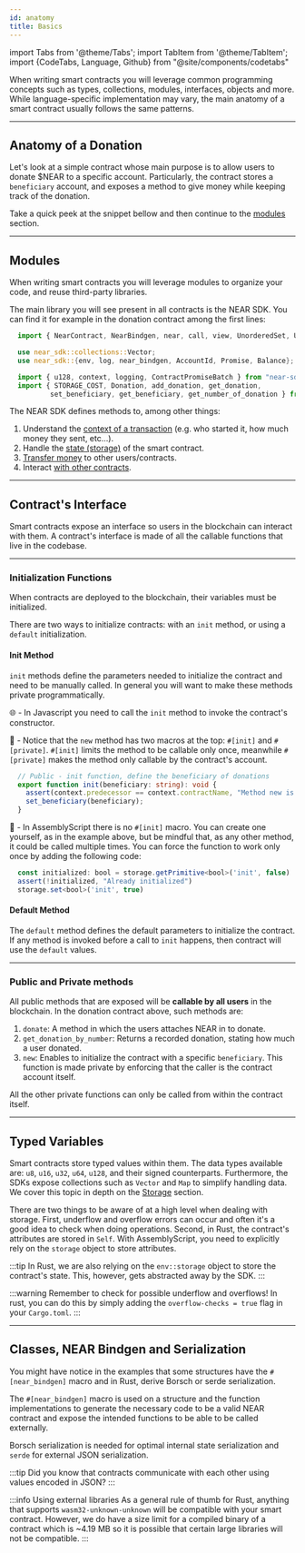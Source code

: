 ```yaml
---
id: anatomy
title: Basics
---
```

import Tabs from '@theme/Tabs';
import TabItem from '@theme/TabItem';
import {CodeTabs, Language, Github} from "@site/components/codetabs"


When writing smart contracts you will leverage common programming concepts such as types, collections, modules, interfaces, objects and more. While language-specific implementation may vary, the main anatomy of a smart contract usually follows the same patterns.

---

## Anatomy of a Donation
Let's look at a simple contract whose main purpose is to allow users to donate $NEAR to a specific account. Particularly, the contract stores a `beneficiary` account, and exposes a method to give money while keeping track of the donation.

Take a quick peek at the snippet bellow and then continue to the [modules](#modules) section.

<CodeTabs>
  <Language value="🌐 Javascript" language="js">
    <Github fname="index.js"
            url="https://github.com/near/near-sdk-js/blob/ben/temp-examples/examples/src/docs/donation.js"
            start="1" end="49" />
    <Github fname="views.js"
            url="https://github.com/near-examples/docs-examples/blob/main/donation-rs/contract/src/views.rs" />
  </Language>
  <Language value="🦀 Rust" language="rust">
    <Github fname="lib.rs"
            url="https://github.com/near-examples/docs-examples/blob/main/donation-rs/contract/src/lib.rs"
            start="1" end="74" />
    <Github fname="views.rs"
            url="https://github.com/near-examples/docs-examples/blob/main/donation-rs/contract/src/views.rs" />
  </Language>
  <Language value="🚀 AssemblyScript" language="ts">
    <Github fname="index.ts"
            url="https://github.com/near-examples/docs-examples/blob/main/donation-as/contract/assembly/index.ts"
            start="1" end="29" />
    <Github fname="model.ts"
            url="https://github.com/near-examples/docs-examples/blob/main/donation-as/contract/assembly/model.ts" />
  </Language>
</CodeTabs>

---

## Modules
When writing smart contracts you will leverage modules to organize your code, and reuse third-party libraries.

The main library you will see present in all contracts is the NEAR SDK. You can find it for example in the donation contract among the first lines:

<Tabs className="language-tabs" groupId="code-tabs">
  <TabItem value={0} label="🌐 Javascript">

  ```js
    import { NearContract, NearBindgen, near, call, view, UnorderedSet, UnorderedMap } from 'near-sdk-js'
  ```

  </TabItem>
  <TabItem value={1} label="🦀 Rust">

  ```rust
    use near_sdk::collections::Vector;
    use near_sdk::{env, log, near_bindgen, AccountId, Promise, Balance};
  ```

  </TabItem>

  <TabItem value={2} label="🚀 AssemblyScript">

  ```ts
    import { u128, context, logging, ContractPromiseBatch } from "near-sdk-as";
    import { STORAGE_COST, Donation, add_donation, get_donation,
            set_beneficiary, get_beneficiary, get_number_of_donation } from "./model";
  ```

  </TabItem>
</Tabs>

The NEAR SDK defines methods to, among other things:

1. Understand the [context of a transaction](environment/environment.md) (e.g. who started it, how much money they sent, etc...).
2. Handle the [state (storage)](storage.md) of the smart contract.
3. [Transfer money](actions.md) to other users/contracts.
4. Interact [with other contracts](crosscontract.md).

---
## Contract's Interface
Smart contracts expose an interface so users in the blockchain can interact with them. A contract's interface is made of all the callable functions that live in the codebase.

<hr class="subsection" />

### Initialization Functions
When contracts are deployed to the blockchain, their variables must be initialized.

There are two ways to initialize contracts: with an `init` method, or using a `default` initialization.

#### Init Method
`init` methods define the parameters needed to initialize the contract and need to be manually called. In general you will
want to make these methods private programmatically.

<Tabs className="language-tabs" groupId="code-tabs">
  <TabItem value={0} label="🌐 Javascript">

  <Github fname="index.js" language="js"
          url="https://github.com/near/near-sdk-js/blob/ben/temp-examples/examples/src/docs/donation.js"
          start="15" end="19" />

  🌐 - In Javascript you need to call the `init` method to invoke the contract's constructor.

  </TabItem>
  <TabItem value={1} label="🦀 Rust">

  <Github fname="lib.rs" language="rust"
          url="https://github.com/near-examples/docs-examples/blob/main/donation-rs/contract/src/lib.rs"
          start="28" end="36" />

  🦀 - Notice that the `new` method has two macros at the top: `#[init]` and `#[private]`. `#[init]` limits the method to be callable only once, meanwhile `#[private]` makes the method only callable by the contract's account.

  </TabItem>

  <TabItem value={2} label="🚀 AssemblyScript">

  ```ts
    // Public - init function, define the beneficiary of donations
    export function init(beneficiary: string): void {
      assert(context.predecessor == context.contractName, "Method new is private");
      set_beneficiary(beneficiary);
    }
  ```

  🚀 - In AssemblyScript there is no `#[init]` macro. You can create one yourself, as in the example above, but be mindful that, as any other method, it could be called multiple times. You can force the function to work only once by adding the following code:

  ```ts
    const initialized: bool = storage.getPrimitive<bool>('init', false)
    assert(!initialized, "Already initialized")
    storage.set<bool>('init', true)
  ```

  </TabItem>
</Tabs>

#### Default Method
The `default` method defines the default parameters to initialize the contract. If any method is invoked before a call to `init` happens, then contract will use the `default` values.

<Tabs className="language-tabs" groupId="code-tabs">
  <TabItem value={0} label="🌐 Javascript">

  <Github fname="index.js" language="js"
          url="https://github.com/near/near-sdk-js/blob/ben/temp-examples/examples/src/docs/donation.js"
          start="15" end="19" />

  </TabItem>
  <TabItem value={1} label="🦀 Rust">

  <Github fname="lib.rs" language="rust"
          url="https://github.com/near-examples/docs-examples/blob/main/donation-rs/contract/src/lib.rs"
          start="17" end="24" />

  </TabItem>
</Tabs>

<hr class="subsection" />

### Public and Private methods
All public methods that are exposed will be **callable by all users** in the blockchain. In the donation contract above, such methods are:

1. `donate`: A method in which the users attaches NEAR in to donate.
2. `get_donation_by_number`: Returns a recorded donation, stating how much a user donated.
3. `new`: Enables to initialize the contract with a specific `beneficiary`. This function is made private by enforcing that the caller is the contract account itself.

All the other private functions can only be called from within the contract itself.

---

## Typed Variables

Smart contracts store typed values within them. The data types available are: `u8`, `u16`, `u32`, `u64`, `u128`, and their signed counterparts. Furthermore, the SDKs expose collections such as `Vector` and `Map` to simplify handling data. We cover this topic in depth on the [Storage](storage.md) section. 

There are two things to be aware of at a high level when dealing with storage. First, underflow and overflow errors can occur and often it's a good idea to check when doing operations. Second, in Rust, the contract's attributes are stored in `Self`. With AssemblyScript, you need to explicitly rely on the `storage` object to store attributes.

:::tip
In Rust, we are also relying on the `env::storage` object to store the contract's state. This, however, gets abstracted away by the SDK.
:::

:::warning
Remember to check for possible underflow and overflows! In rust, you can do this by simply adding the `overflow-checks = true` flag in your `Cargo.toml`.
:::

---

## Classes, NEAR Bindgen and Serialization

You might have notice in the examples that some structures have the `#[near_bindgen]` macro and in Rust, derive Borsch or serde serialization.

<CodeTabs>
  <Language value="🌐 - Javascript" language="js">
    <Github url="https://github.com/near/near-sdk-js/blob/ben/temp-examples/examples/src/docs/donation.js" start="13" end="19" />
  </Language>
  <Language value="🦀 - Rust" language="rust">
    <Github url="https://github.com/near-examples/docs-examples/blob/main/donation-rs/contract/src/lib.rs" start="10" end="15" />
  </Language>
  <Language value="🚀 - AssemblyScript" language="ts">
    <Github url="https://github.com/near-examples/docs-examples/blob/main/donation-as/contract/assembly/model.ts" start="4" end="10"/>
  </Language>
</CodeTabs>

The `#[near_bindgen]` macro is used on a structure and the function implementations to generate the necessary code to be a valid NEAR contract and expose the intended functions to be able to be called externally.

Borsch serialization is needed for optimal internal state serialization and `serde` for external JSON serialization.

:::tip
Did you know that contracts communicate with each other using values encoded in JSON?
:::


:::info Using external libraries
As a general rule of thumb for Rust, anything that supports `wasm32-unknown-unknown` will be compatible with your smart contract.
However, we do have a size limit for a compiled binary of a contract which is ~4.19 MB so it is possible that certain large libraries will not be compatible.
:::